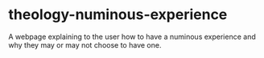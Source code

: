 # theology-numinous-experience
 A webpage explaining to the user how to have  a numinous experience and why they may or may not choose to have one.
